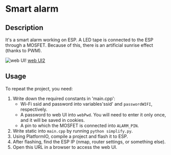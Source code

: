 # Smart alarm
## Description
It's a smart alarm working on ESP. A LED tape is connected to the ESP through a MOSFET. Because of this, there is an artificial sunrise effect (thanks to PWM).

![web UI](https://i.imgur.com/SxQ2D1F.png)! [web UI2](https://i.imgur.com/YA1SfWu.png)

## Usage

To repeat the project, you need:
1. Write down the required constants in 'main.cpp':
    - Wi-Fi ssid and password into variables'ssid' and `passwordWIFI`, respectively.
    - A password to web UI into `webPwd`. You will need to enter it only once, and it will be saved in cookies.
    - A pin to which the MOSFET is connected  into `ALARM_PIN`.
2. Write static into `main.cpp` by running `python simplify.py`.
3. Using PlatformIO, compile a project and flash it to ESP.
4. After flashing, find the ESP IP (nmap, router settings, or something else).
5. Open this URL in a browser to access the web UI.